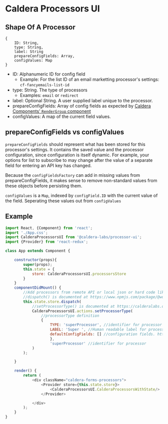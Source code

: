 # Caldera Processors UI


## Shape Of A Processor

```
{
    ID: String,
    type: String,
    label: String
    prepareConfigFields: Array,
    configValues: Map
}
```

* ID: Alphanumeric ID for config field
    - Example: For the list ID of an email marketting processor's settings: `cf-fancyemails-list-id`
* type: String. The type of processors
    - Examples: `email` or `redirect`
* label: Optional String. A user supplied label unique to the processor.
* prepareConfigFields: Array of config fields as expected by [Caldera Components' `RenderGroup` component](https://calderalabs.org/caldera-components/manual/components.html#rendergroup)
* configValues: A map of the current field values.

## prepareConfigFields vs configValues
`prepareConfigFields` should represent what has been stored for this processor's settings. It contains the saved value and the processor configuration, since configuration is itself dynamic. For example, your options for list to subscribe to may change after the value of a separate field for entering an API key has changed.

Because the `configFieldsFactory` can add in missing values from prepareConfigFields, it makes sense to remove non-standard values from these objects before persisting them.

`configValues` is a `Map`, indexed by `configField.ID` with the current value of the field. Seperating these values out from `configValues`


## Example
```js
import React, {Component} from 'react';
import './App.css';
import CalderaProcessorsUI from '@caldera-labs/processor-ui';
import {Provider} from 'react-redux';

class App extends Component {

	constructor(props){
		super(props);
		this.state = {
			store: CalderaProcessorsUI.processorsStore
		}
	}
	componentDidMount() {
		//Add processors from remote API or local json or hard code like in this example
		//dispatch() is documented at https://www.npmjs.com/package/@wordpress/data#dispatch-storename-string--object
		this.state.store.dispatch(
			//setProcessorType() is documented at https://calderalabs.org/processor-ui/function/index.html#static-function-setProcessorType
			CalderaProcessorsUI.actions.setProcessorType(
				//processorType definition
				{
				    TYPE: 'superProcessor', //identifier for processor
				    LABEL: 'Super ', //Human readable label for processor
				    defaultConfigFields: [] //configuration fields. https://calderalabs.org/caldera-components/manual/factories.html#configfield-schema 
			    	},
			    	'superProcessor' //identifier for processor
			)
		);

	}

	render() {
		return (
			<div className="caldera-forms-processors">
				<Provider store={this.state.store}>
					<CalderaProcessorsUI.CalderaProcessorsWithState/>
				</Provider>

			</div>
		);
	}
}
```